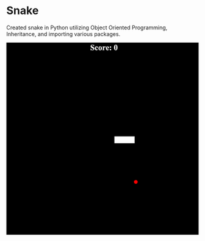 # Snake
Created snake in Python utilizing Object Oriented Programming, Inheritance, and importing various packages. 

<img src='Snake.gif' title='Snake' width='' alt='Snake' />
